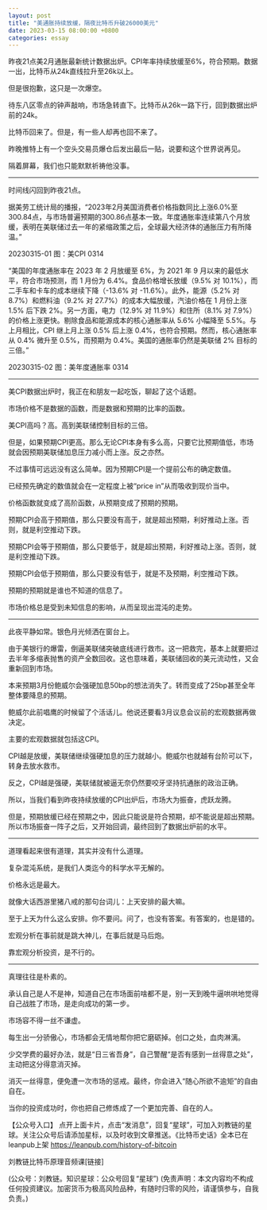 ```yaml
---
layout: post
title: "美通胀持续放缓，隔夜比特币升破26000美元"
date: 2023-03-15 08:00:00 +0800
categories: essay
---
```


昨夜21点美2月通胀最新统计数据出炉。CPI年率持续放缓至6%，符合预期。数据一出，比特币从24k直线拉升至26k以上。

但是很抱歉，这只是一次爆空。

待东八区零点的钟声敲响，市场急转直下。比特币从26k一路下行，回到数据出炉前的24k。

比特币回来了。但是，有一些人却再也回不来了。

昨晚推特上有一个空头交易员爆仓后发出最后一贴，说要和这个世界说再见。

隔着屏幕，我们也只能默默祈祷他没事。

* * *

时间线闪回到昨夜21点。

据美劳工统计局的播报，“2023年2月美国消费者价格指数同比上涨6.0%至300.84点，与市场普遍预期的300.86点基本一致。年度通胀率连续第八个月放缓，表明在美联储过去一年的紧缩政策之后，全球最大经济体的通胀压力有所降温。”

20230315-01
图：美CPI 0314

“美国的年度通胀率在 2023 年 2 月放缓至 6%，为 2021 年 9 月以来的最低水平，符合市场预测，而 1 月份为 6.4%。食品价格增长放缓（9.5% 对 10.1%），而二手车和卡车的成本继续下降（-13.6% 对 -11.6%）。此外，能源（5.2% 对 8.7%）和燃料油（9.2% 对 27.7%）的成本大幅放缓，汽油价格在 1 月份上涨 1.5% 后下跌 2%。另一方面，电力（12.9% 对 11.9%）和住所（8.1% 对 7.9%）的价格上涨更快。剔除食品和能源成本的核心通胀率从 5.6% 小幅降至 5.5%。与上月相比，CPI 继上月上涨 0.5% 后上涨 0.4%，也符合预期。然而，核心通胀率从 0.4% 微升至 0.5%，而预期为 0.4%。美国的通胀率仍然是美联储 2% 目标的三倍。”

20230315-02
图：美年度通胀率 0314

* * *

美CPI数据出炉时，我正在和朋友一起吃饭，聊起了这个话题。

市场价格不是数据的函数，而是数据和预期的比率的函数。

美CPI高吗？高。高到美联储控制目标的三倍。

但是，如果预期CPI更高。那么无论CPI本身有多么高，只要它比预期值低，市场就会因预期美联储加息压力减小而上涨。反之亦然。

不过事情可远远没有这么简单。因为预期CPI是一个提前公布的确定数值。

已经预先确定的数值就会在一定程度上被“price in”从而吸收到现价当中。

价格函数就变成了高阶函数，从预期变成了预期的预期。

预期CPI会高于预期值，那么只要没有高于，就是超出预期，利好推动上涨。否则，就是利空推动下跌。

预期CPI会等于预期值，那么只要低于，就是超出预期，利好推动上涨。否则，就是利空推动下跌。

预期CPI会低于预期值，那么只要没有低于，就是不及预期，利空推动下跌。

预期的预期就是谁也不知道的信息了。

市场价格总是受到未知信息的影响，从而呈现出混沌的走势。

* * *

此夜平静如常。银色月光倾洒在窗台上。

由于美银行的爆雷，倒逼美联储突破底线进行救市。这一把救完，基本上就要把过去半年多缩表抛售的资产全数回收。这也意味着，美联储回收的美元流动性，又会重新回到市场。

本来预期3月份鲍威尔会强硬加息50bp的想法消失了。转而变成了25bp甚至全年整体要降息的预期。

鲍威尔此前唱鹰的时候留了个活话儿。他说还要看3月议息会议前的宏观数据再做决定。

主要的宏观数据就包括这CPI。

CPI越是放缓，美联储继续强硬加息的压力就越小。鲍威尔也就越有台阶可以下，转身去放水救市。

反之，CPI越是强硬，美联储就被逼无奈仍然要咬牙坚持抗通胀的政治正确。

所以，当我们看到昨夜持续放缓的CPI出炉后，市场大为振奋，虎跃龙腾。

但是，预期放缓已经在预期之中，因此只能说是符合预期，却不能说是超出预期。所以市场振奋一阵子之后，又开始回调，最终回到了数据出炉前的水平。

* * *

道理看起来很有道理，其实并没有什么道理。

复杂混沌系统，是我们人类迄今的科学水平无解的。

价格永远是最大。

就像大话西游里猪八戒的那句台词儿：上天安排的最大嘛。

至于上天为什么这么安排。你不要问。问了，也没有答案。有答案的，也是错的。

宏观分析在事前就是跳大神儿，在事后就是马后炮。

靠宏观分析投资，是不行的。

* * *

真理往往是朴素的。

承认自己是人不是神，知道自己在市场面前啥都不是，别一天到晚牛逼哄哄地觉得自己战胜了市场，是走向成功的第一步。

市场容不得一丝不谦虚。

每生出一分骄傲心，市场都会无情地帮你把它磨砺掉。创口之处，血肉淋漓。

少交学费的最好办法，就是“日三省吾身”，自己警醒“是否有感到一丝得意之处”，主动把这分得意消灭掉。

消灭一丝得意，便免遭一次市场的惩戒。最终，你会进入“随心所欲不逾矩”的自由自在。

当你的投资成功时，你也把自己修炼成了一个更加完善、自在的人。


【公众号入口】
点开上面卡片，点击“发消息”，回复“星球”，可加入刘教链的星球。关注公众号后请添加星标，以及时收到文章推送。《比特币史话》全本已在leanpub上架 https://leanpub.com/history-of-bitcoin

刘教链比特币原理音频课[链接]

(公众号：刘教链。知识星球：公众号回复“星球”)
(免责声明：本文内容均不构成任何投资建议。加密货币为极高风险品种，有随时归零的风险，请谨慎参与，自我负责。)


